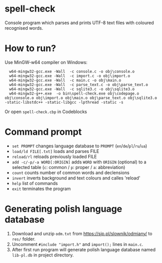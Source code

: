 # spell-check
Console program which parses and prints UTF-8 text files with coloured recognised words.

# How to run?
Use MinGW-w64 compiler on Windows:
```  w64-mingw32-gcc.exe -Wall  -c codepage.c -o obj\codepage.o
  w64-mingw32-gcc.exe -Wall  -c console.c -o obj\console.o
  w64-mingw32-gcc.exe -Wall  -c import.c -o obj\import.o
  w64-mingw32-gcc.exe -Wall  -c main.c -o obj\main.o
  w64-mingw32-gcc.exe -Wall  -c parse_text.c -o obj\parse_text.o
  w64-mingw32-gcc.exe -Wall  -c sqlite3.c -o obj\sqlite3.o
  w64-mingw32-g++.exe  -o bin\spell-check.exe obj\codepage.o obj\console.o obj\import.o obj\main.o obj\parse_text.o obj\sqlite3.o  -static-libstdc++ -static-libgcc -lpthread -static -s
```
Or open `spell-check.cbp` in Codeblocks

# Command prompt
* `set PROMPT`                        changes language database to `PROMPT` (`en`/`de`/`pl`/`ru`/`ua`)
* `load/ld FILE[.txt]`                loads and parses FILE
* `reload/rl`                         reloads previously loaded FILE
* `add -c/-p/-a WORD[:ORIGIN]`        adds `WORD` with `ORIGIN` (optional) to a selected table (`c`: common / `p`: proper / `a`: abbreviation)
* `count`                             counts number of common words and declensions
* `invert`                            inverts background and text colours and calles 'reload'
* `help`                              list of commands
* `exit`                              terminates the program

# Generating polish language database
1. Download and unzip `odm.txt` from https://sjp.pl/slownik/odmiany/ to `res/` folder.
2. Uncomment `#include "import.h"` and `import();` lines in `main.c`.
3. After first run program will generate polish language database named `lib-pl.db` in project directory.
